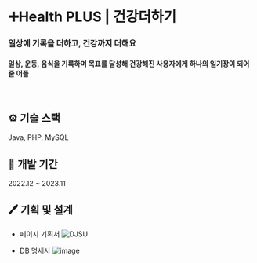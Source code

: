 # ➕Health PLUS | 건강더하기

### 일상에 기록을 더하고, 건강까지 더해요
#### 일상, 운동, 음식을 기록하며 목표를 달성해 건강해진 사용자에게 하나의 일기장이 되어줄 어플
<br/> 

## ⚙️ 기술 스택
Java, PHP, MySQL
<br/>

## 📅 개발 기간
2022.12 ~ 2023.11
<br/>

## 🖊️ 기획 및 설계
* 페이지 기획서 
![DJSU](https://github.com/user-attachments/assets/2942cad6-5144-4558-9238-b50470107ca6)

* DB 명세서
![image](https://github.com/user-attachments/assets/d2403831-6df7-4808-a9d0-0c8ef5093c49)

